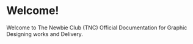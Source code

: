# Welcome!
Welcome to The Newbie Club (TNC) Official Documentation for Graphic Designing works and Delivery.